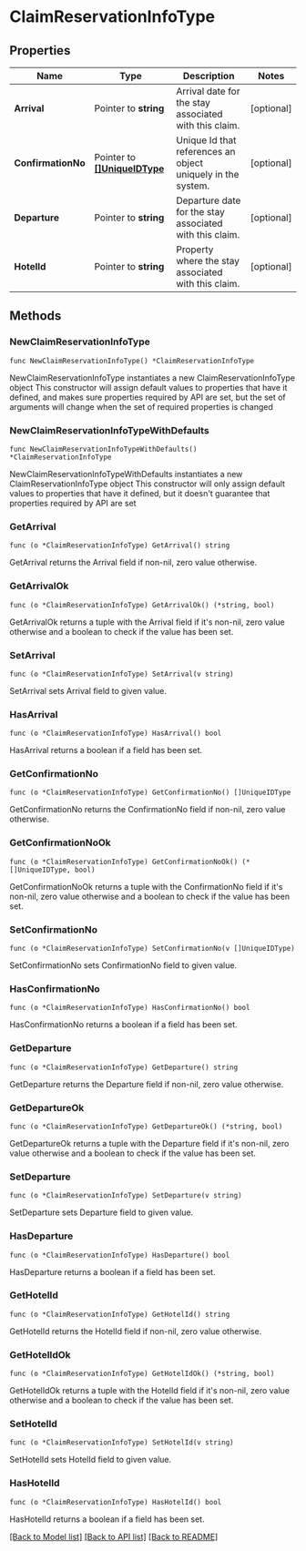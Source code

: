 # ClaimReservationInfoType

## Properties

Name | Type | Description | Notes
------------ | ------------- | ------------- | -------------
**Arrival** | Pointer to **string** | Arrival date for the stay associated with this claim. | [optional] 
**ConfirmationNo** | Pointer to [**[]UniqueIDType**](UniqueIDType.md) | Unique Id that references an object uniquely in the system. | [optional] 
**Departure** | Pointer to **string** | Departure date for the stay associated with this claim. | [optional] 
**HotelId** | Pointer to **string** | Property where the stay associated with this claim. | [optional] 

## Methods

### NewClaimReservationInfoType

`func NewClaimReservationInfoType() *ClaimReservationInfoType`

NewClaimReservationInfoType instantiates a new ClaimReservationInfoType object
This constructor will assign default values to properties that have it defined,
and makes sure properties required by API are set, but the set of arguments
will change when the set of required properties is changed

### NewClaimReservationInfoTypeWithDefaults

`func NewClaimReservationInfoTypeWithDefaults() *ClaimReservationInfoType`

NewClaimReservationInfoTypeWithDefaults instantiates a new ClaimReservationInfoType object
This constructor will only assign default values to properties that have it defined,
but it doesn't guarantee that properties required by API are set

### GetArrival

`func (o *ClaimReservationInfoType) GetArrival() string`

GetArrival returns the Arrival field if non-nil, zero value otherwise.

### GetArrivalOk

`func (o *ClaimReservationInfoType) GetArrivalOk() (*string, bool)`

GetArrivalOk returns a tuple with the Arrival field if it's non-nil, zero value otherwise
and a boolean to check if the value has been set.

### SetArrival

`func (o *ClaimReservationInfoType) SetArrival(v string)`

SetArrival sets Arrival field to given value.

### HasArrival

`func (o *ClaimReservationInfoType) HasArrival() bool`

HasArrival returns a boolean if a field has been set.

### GetConfirmationNo

`func (o *ClaimReservationInfoType) GetConfirmationNo() []UniqueIDType`

GetConfirmationNo returns the ConfirmationNo field if non-nil, zero value otherwise.

### GetConfirmationNoOk

`func (o *ClaimReservationInfoType) GetConfirmationNoOk() (*[]UniqueIDType, bool)`

GetConfirmationNoOk returns a tuple with the ConfirmationNo field if it's non-nil, zero value otherwise
and a boolean to check if the value has been set.

### SetConfirmationNo

`func (o *ClaimReservationInfoType) SetConfirmationNo(v []UniqueIDType)`

SetConfirmationNo sets ConfirmationNo field to given value.

### HasConfirmationNo

`func (o *ClaimReservationInfoType) HasConfirmationNo() bool`

HasConfirmationNo returns a boolean if a field has been set.

### GetDeparture

`func (o *ClaimReservationInfoType) GetDeparture() string`

GetDeparture returns the Departure field if non-nil, zero value otherwise.

### GetDepartureOk

`func (o *ClaimReservationInfoType) GetDepartureOk() (*string, bool)`

GetDepartureOk returns a tuple with the Departure field if it's non-nil, zero value otherwise
and a boolean to check if the value has been set.

### SetDeparture

`func (o *ClaimReservationInfoType) SetDeparture(v string)`

SetDeparture sets Departure field to given value.

### HasDeparture

`func (o *ClaimReservationInfoType) HasDeparture() bool`

HasDeparture returns a boolean if a field has been set.

### GetHotelId

`func (o *ClaimReservationInfoType) GetHotelId() string`

GetHotelId returns the HotelId field if non-nil, zero value otherwise.

### GetHotelIdOk

`func (o *ClaimReservationInfoType) GetHotelIdOk() (*string, bool)`

GetHotelIdOk returns a tuple with the HotelId field if it's non-nil, zero value otherwise
and a boolean to check if the value has been set.

### SetHotelId

`func (o *ClaimReservationInfoType) SetHotelId(v string)`

SetHotelId sets HotelId field to given value.

### HasHotelId

`func (o *ClaimReservationInfoType) HasHotelId() bool`

HasHotelId returns a boolean if a field has been set.


[[Back to Model list]](../README.md#documentation-for-models) [[Back to API list]](../README.md#documentation-for-api-endpoints) [[Back to README]](../README.md)


